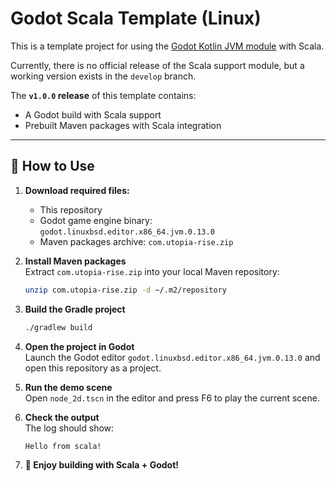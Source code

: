 # Godot Scala Template (Linux)

This is a template project for using the [Godot Kotlin JVM module](https://github.com/utopia-rise/godot-kotlin-jvm) with Scala.

Currently, there is no official release of the Scala support module, but a working version exists in the `develop` branch.

The **`v1.0.0` release** of this template contains:
- A Godot build with Scala support
- Prebuilt Maven packages with Scala integration

---

## 🚀 How to Use

1. **Download required files:**
    - This repository
    - Godot game engine binary: `godot.linuxbsd.editor.x86_64.jvm.0.13.0`
    - Maven packages archive: `com.utopia-rise.zip`

2. **Install Maven packages**  
   Extract `com.utopia-rise.zip` into your local Maven repository:
   ```bash
   unzip com.utopia-rise.zip -d ~/.m2/repository
   ```
   
3. **Build the Gradle project**
   ```bash
   ./gradlew build
   ```

4. **Open the project in Godot**  
   Launch the Godot editor `godot.linuxbsd.editor.x86_64.jvm.0.13.0` and open this repository as a project.

5. **Run the demo scene**  
   Open `node_2d.tscn` in the editor and press F6 to play the current scene.

6. **Check the output**  
   The log should show:
   ```
   Hello from scala!
   ```

7. **🎉 Enjoy building with Scala + Godot!**
